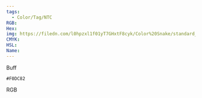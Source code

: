 ```yaml
---
tags:
  - Color/Tag/NTC
RGB:
Hex:
img: https://filedn.com/l0hpzxl1f01yT7GHxtF8cyk/Color%20Snake/standard_csv_to_svg/%23/F0DC82.svg
CMYK:
HSL:
Name:
---
```

Buff
```palette
#F0DC82
```
RGB

